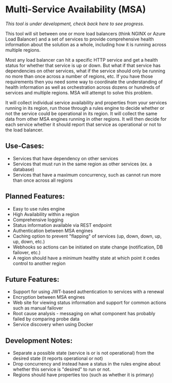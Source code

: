 # Multi-Service Availability (MSA)

*This tool is under development, check back here to see progress.*

This tool will sit between one or more load balancers (think NGINX or Azure Load Balancer) and a set of
services to provide comprehensive health information about the solution as a whole, including how it is
running across multiple regions.

Most any load balancer can hit a specific HTTP service and get a health status for whether that service
is up or down. But what if that service has dependencies on other services, what if the service should
only be running no more than once across a number of regions, etc. If you have those requirements then
you need some way to coordinate the understanding of health information as well as orchestration across
dozens or hundreds of services and multiple regions. MSA will attempt to solve this problem.

It will collect individual service availability and properties from your services running in its region,
run those through a rules engine to decide whether or not the service could be operational in its region.
It will collect the same data from other MSA engines running in other regions. It will then decide for
each service whether it should report that service as operational or not to the load balancer.

## Use-Cases:
* Services that have dependency on other services
* Services that must run in the same region as other services (ex. a database)
* Services that have a maximum concurrency, such as cannot run more than once across all regions

## Planned Features:
* Easy to use rules engine
* High Availability within a region
* Comprehensive logging
* Status information available via REST endpoint
* Authentication between MSA engines
* Caching option to prevent "flapping" of services (up, down, down, up, up, down, etc.)
* Webhooks so actions can be initiated on state change (notification, DB failover, etc.)
* A region should have a minimum healthy state at which point it cedes control to another region

## Future Features:
* Support for using JWT-based authentication to services with a renewal
* Encryption between MSA engines
* Web site for viewing status information and support for common actions such as manual failover
* Root cause analysis - messaging on what component has probably failed by comparing probe data
* Service discovery when using Docker

## Development Notes:
* Separate a possible state (service is or is not operational) from the desired state (it reports
operational or not)
* Drop concurrency and instead have a status in the rules engine about whether this service is "desired"
to run or not.
* Regions should have properties too (such as whether it is primary)